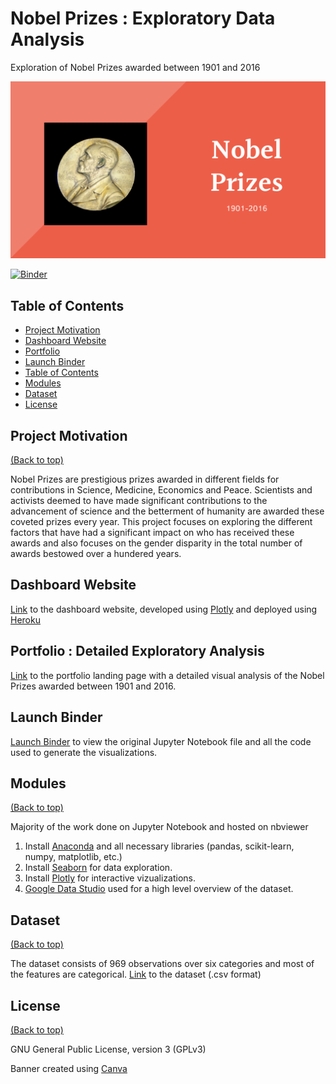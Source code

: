 # Nobel Prizes : Exploratory Data Analysis 

Exploration of Nobel Prizes awarded between 1901 and 2016

![Alt text](Files/Nobel.png?raw=true "Title")

[![Binder](https://mybinder.org/badge_logo.svg)](https://mybinder.org/v2/gh/lav30/nobelprizes/main)

## Table of Contents

- [Project Motivation](#project-motivation)
- [Dashboard Website](#dashboard-website)
- [Portfolio](#portfolio-detailed-exploratory-analysis)
- [Launch Binder](#launch-binder)
- [Table of Contents](#table-of-contents)
- [Modules](#modules)
- [Dataset](#dataset)
- [License](#license)


## Project Motivation
[(Back to top)](#table-of-contents)

Nobel Prizes are prestigious prizes awarded in different fields for contributions in Science, Medicine, Economics and Peace. Scientists and activists deemed to have made significant contributions to the advancement of science and the betterment of humanity are awarded these coveted prizes every year. This project focuses on exploring the different factors that have had a significant impact on who has received these awards and also focuses on the gender disparity in the total number of awards bestowed over a hundered years. 

## Dashboard Website

[Link](https://nobelprizedash.herokuapp.com) to the dashboard website, developed using [Plotly](https://plotly.com) and deployed using [Heroku](https://www.heroku.com/home) 

## Portfolio : Detailed Exploratory Analysis

[Link](https://lav30.github.io/nobelprizes/) to the portfolio landing page with a detailed visual analysis of the Nobel Prizes awarded between 1901 and 2016.

## Launch Binder

[Launch Binder](https://mybinder.org/v2/gh/lav30/nobelprizes/main) to view the original Jupyter Notebook file and all the code used to generate the visualizations. 


## Modules 
[(Back to top)](#table-of-contents)

Majority of the work done on Jupyter Notebook and hosted on nbviewer

1. Install [Anaconda](https://www.anaconda.com) and all necessary libraries (pandas, scikit-learn, numpy, matplotlib, etc.) 
2. Install [Seaborn](https://seaborn.pydata.org) for data exploration. 
3. Install [Plotly](https://plotly.com) for interactive vizualizations.
4. [Google Data Studio](https://datastudio.google.com/overview) used for a high level overview of the dataset.

## Dataset
[(Back to top)](#table-of-contents)

The dataset consists of 969 observations over six categories and most of the features are categorical. 
[Link](https://www.kaggle.com/nobelfoundation/nobel-laureates) to the dataset (.csv format)


## License
[(Back to top)](#table-of-contents)

GNU General Public License, version 3 (GPLv3)

Banner created using [Canva](https://www.canva.com)
